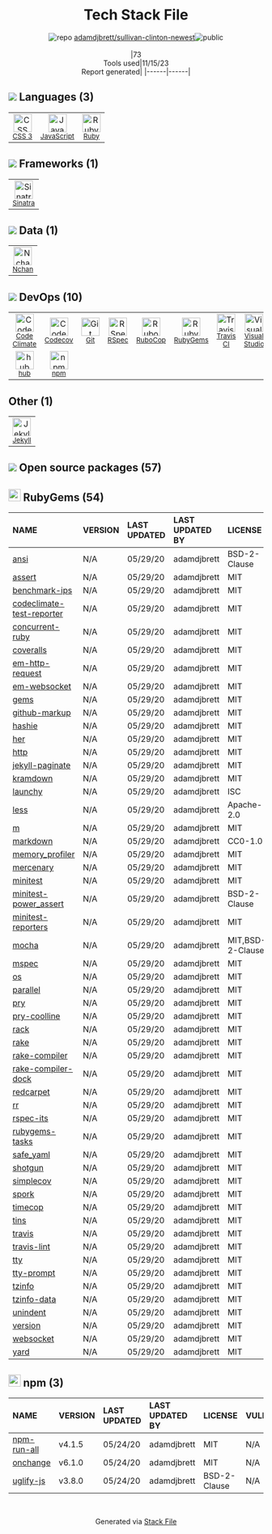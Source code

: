 <!--
--- Readme.md Snippet without images Start ---
## Tech Stack
adamdjbrett/sullivan-clinton-newest is built on the following main stack:
- [Code Climate](https://codeclimate.com/) – Code Review
- [Ruby](https://www.ruby-lang.org) – Languages
- [Sinatra](http://www.sinatrarb.com/) – Microframeworks (Backend)
- [Jekyll](http://jekyllrb.com/) – Static Site Generators
- [JavaScript](https://developer.mozilla.org/en-US/docs/Web/JavaScript) – Languages
- [Visual Studio](http://msdn.microsoft.com/en-us/vstudio/aa718325.aspx) – Integrated Development Environment
- [RSpec](https://rspec.info/) – Testing Frameworks
- [RuboCop](http://batsov.com/rubocop/) – Code Review
- [Codecov](https://codecov.io/) – Code Coverage
- [hub](http://hub.github.com/) – Git Tools
- [Nchan](https://nchan.io/) – Realtime Backend / API
- [Travis CI](http://travis-ci.com/) – Continuous Integration

Full tech stack [here](/techstack.md)
--- Readme.md Snippet without images End ---

--- Readme.md Snippet with images Start ---
## Tech Stack
adamdjbrett/sullivan-clinton-newest is built on the following main stack:
- <img width='25' height='25' src='https://img.stackshare.io/service/305/KFgYaUkK.png' alt='Code Climate'/> [Code Climate](https://codeclimate.com/) – Code Review
- <img width='25' height='25' src='https://img.stackshare.io/service/989/ruby.png' alt='Ruby'/> [Ruby](https://www.ruby-lang.org) – Languages
- <img width='25' height='25' src='https://img.stackshare.io/service/999/logo.png' alt='Sinatra'/> [Sinatra](http://www.sinatrarb.com/) – Microframeworks (Backend)
- <img width='25' height='25' src='https://img.stackshare.io/service/1114/ad968c1615d956e800fa36494314f48c.jpeg' alt='Jekyll'/> [Jekyll](http://jekyllrb.com/) – Static Site Generators
- <img width='25' height='25' src='https://img.stackshare.io/service/1209/javascript.jpeg' alt='JavaScript'/> [JavaScript](https://developer.mozilla.org/en-US/docs/Web/JavaScript) – Languages
- <img width='25' height='25' src='https://img.stackshare.io/service/1451/SR2hUhQN.png' alt='Visual Studio'/> [Visual Studio](http://msdn.microsoft.com/en-us/vstudio/aa718325.aspx) – Integrated Development Environment
- <img width='25' height='25' src='https://img.stackshare.io/service/2539/logo.png' alt='RSpec'/> [RSpec](https://rspec.info/) – Testing Frameworks
- <img width='25' height='25' src='https://img.stackshare.io/service/2643/rubocop.png' alt='RuboCop'/> [RuboCop](http://batsov.com/rubocop/) – Code Review
- <img width='25' height='25' src='https://img.stackshare.io/service/2673/Codecov_Mark_Circle_Pink.png' alt='Codecov'/> [Codecov](https://codecov.io/) – Code Coverage
- <img width='25' height='25' src='https://img.stackshare.io/no-img-open-source.png' alt='hub'/> [hub](http://hub.github.com/) – Git Tools
- <img width='25' height='25' src='https://img.stackshare.io/service/10894/nchan_icon.png' alt='Nchan'/> [Nchan](https://nchan.io/) – Realtime Backend / API
- <img width='25' height='25' src='https://img.stackshare.io/service/460/Lu6cGu0z_400x400.png' alt='Travis CI'/> [Travis CI](http://travis-ci.com/) – Continuous Integration

Full tech stack [here](/techstack.md)
--- Readme.md Snippet with images End ---
-->
<div align="center">

# Tech Stack File
![](https://img.stackshare.io/repo.svg "repo") [adamdjbrett/sullivan-clinton-newest](https://github.com/adamdjbrett/sullivan-clinton-newest)![](https://img.stackshare.io/public_badge.svg "public")
<br/><br/>
|73<br/>Tools used|11/15/23 <br/>Report generated|
|------|------|
</div>

## <img src='https://img.stackshare.io/languages.svg'/> Languages (3)
<table><tr>
  <td align='center'>
  <img width='36' height='36' src='https://img.stackshare.io/service/6727/css.png' alt='CSS 3'>
  <br>
  <sub><a href="https://developer.mozilla.org/en-US/docs/Web/CSS/CSS3">CSS 3</a></sub>
  <br>
  <sub></sub>
</td>

<td align='center'>
  <img width='36' height='36' src='https://img.stackshare.io/service/1209/javascript.jpeg' alt='JavaScript'>
  <br>
  <sub><a href="https://developer.mozilla.org/en-US/docs/Web/JavaScript">JavaScript</a></sub>
  <br>
  <sub></sub>
</td>

<td align='center'>
  <img width='36' height='36' src='https://img.stackshare.io/service/989/ruby.png' alt='Ruby'>
  <br>
  <sub><a href="https://www.ruby-lang.org">Ruby</a></sub>
  <br>
  <sub></sub>
</td>

</tr>
</table>

## <img src='https://img.stackshare.io/frameworks.svg'/> Frameworks (1)
<table><tr>
  <td align='center'>
  <img width='36' height='36' src='https://img.stackshare.io/service/999/logo.png' alt='Sinatra'>
  <br>
  <sub><a href="http://www.sinatrarb.com/">Sinatra</a></sub>
  <br>
  <sub></sub>
</td>

</tr>
</table>

## <img src='https://img.stackshare.io/databases.svg'/> Data (1)
<table><tr>
  <td align='center'>
  <img width='36' height='36' src='https://img.stackshare.io/service/10894/nchan_icon.png' alt='Nchan'>
  <br>
  <sub><a href="https://nchan.io/">Nchan</a></sub>
  <br>
  <sub></sub>
</td>

</tr>
</table>

## <img src='https://img.stackshare.io/devops.svg'/> DevOps (10)
<table><tr>
  <td align='center'>
  <img width='36' height='36' src='https://img.stackshare.io/service/305/KFgYaUkK.png' alt='Code Climate'>
  <br>
  <sub><a href="https://codeclimate.com/">Code Climate</a></sub>
  <br>
  <sub></sub>
</td>

<td align='center'>
  <img width='36' height='36' src='https://img.stackshare.io/service/2673/Codecov_Mark_Circle_Pink.png' alt='Codecov'>
  <br>
  <sub><a href="https://codecov.io/">Codecov</a></sub>
  <br>
  <sub></sub>
</td>

<td align='center'>
  <img width='36' height='36' src='https://img.stackshare.io/service/1046/git.png' alt='Git'>
  <br>
  <sub><a href="http://git-scm.com/">Git</a></sub>
  <br>
  <sub></sub>
</td>

<td align='center'>
  <img width='36' height='36' src='https://img.stackshare.io/service/2539/logo.png' alt='RSpec'>
  <br>
  <sub><a href="https://rspec.info/">RSpec</a></sub>
  <br>
  <sub></sub>
</td>

<td align='center'>
  <img width='36' height='36' src='https://img.stackshare.io/service/2643/rubocop.png' alt='RuboCop'>
  <br>
  <sub><a href="http://batsov.com/rubocop/">RuboCop</a></sub>
  <br>
  <sub></sub>
</td>

<td align='center'>
  <img width='36' height='36' src='https://img.stackshare.io/service/12795/5jL6-BA5_400x400.jpeg' alt='RubyGems'>
  <br>
  <sub><a href="https://rubygems.org/">RubyGems</a></sub>
  <br>
  <sub></sub>
</td>

<td align='center'>
  <img width='36' height='36' src='https://img.stackshare.io/service/460/Lu6cGu0z_400x400.png' alt='Travis CI'>
  <br>
  <sub><a href="http://travis-ci.com/">Travis CI</a></sub>
  <br>
  <sub></sub>
</td>

<td align='center'>
  <img width='36' height='36' src='https://img.stackshare.io/service/1451/SR2hUhQN.png' alt='Visual Studio'>
  <br>
  <sub><a href="http://msdn.microsoft.com/en-us/vstudio/aa718325.aspx">Visual Studio</a></sub>
  <br>
  <sub></sub>
</td>

</tr>
<tr>
  <td align='center'>
  <img width='36' height='36' src='https://img.stackshare.io/no-img-open-source.png' alt='hub'>
  <br>
  <sub><a href="http://hub.github.com/">hub</a></sub>
  <br>
  <sub></sub>
</td>

<td align='center'>
  <img width='36' height='36' src='https://img.stackshare.io/service/1120/lejvzrnlpb308aftn31u.png' alt='npm'>
  <br>
  <sub><a href="https://www.npmjs.com/">npm</a></sub>
  <br>
  <sub></sub>
</td>

</tr>
</table>

## Other (1)
<table><tr>
  <td align='center'>
  <img width='36' height='36' src='https://img.stackshare.io/service/1114/ad968c1615d956e800fa36494314f48c.jpeg' alt='Jekyll'>
  <br>
  <sub><a href="http://jekyllrb.com/">Jekyll</a></sub>
  <br>
  <sub></sub>
</td>

</tr>
</table>


## <img src='https://img.stackshare.io/group.svg' /> Open source packages (57)</h2>

## <img width='24' height='24' src='https://img.stackshare.io/service/12795/5jL6-BA5_400x400.jpeg'/> RubyGems (54)

|NAME|VERSION|LAST UPDATED|LAST UPDATED BY|LICENSE|VULNERABILITIES|
|:------|:------|:------|:------|:------|:------|
|[ansi](https://rubygems.org/ansi)|N/A|05/29/20|adamdjbrett |BSD-2-Clause|N/A|
|[assert](https://rubygems.org/assert)|N/A|05/29/20|adamdjbrett |MIT|N/A|
|[benchmark-ips](https://rubygems.org/benchmark-ips)|N/A|05/29/20|adamdjbrett |MIT|N/A|
|[codeclimate-test-reporter](https://rubygems.org/codeclimate-test-reporter)|N/A|05/29/20|adamdjbrett |MIT|N/A|
|[concurrent-ruby](https://rubygems.org/concurrent-ruby)|N/A|05/29/20|adamdjbrett |MIT|N/A|
|[coveralls](https://rubygems.org/coveralls)|N/A|05/29/20|adamdjbrett |MIT|N/A|
|[em-http-request](https://rubygems.org/em-http-request)|N/A|05/29/20|adamdjbrett |MIT|N/A|
|[em-websocket](https://rubygems.org/em-websocket)|N/A|05/29/20|adamdjbrett |MIT|N/A|
|[gems](https://rubygems.org/gems)|N/A|05/29/20|adamdjbrett |MIT|N/A|
|[github-markup](https://rubygems.org/github-markup)|N/A|05/29/20|adamdjbrett |MIT|N/A|
|[hashie](https://rubygems.org/hashie)|N/A|05/29/20|adamdjbrett |MIT|N/A|
|[her](https://rubygems.org/her)|N/A|05/29/20|adamdjbrett |MIT|N/A|
|[http](https://rubygems.org/http)|N/A|05/29/20|adamdjbrett |MIT|N/A|
|[jekyll-paginate](https://rubygems.org/jekyll-paginate)|N/A|05/29/20|adamdjbrett |MIT|N/A|
|[kramdown](https://rubygems.org/kramdown)|N/A|05/29/20|adamdjbrett |MIT|N/A|
|[launchy](https://rubygems.org/launchy)|N/A|05/29/20|adamdjbrett |ISC|N/A|
|[less](https://rubygems.org/less)|N/A|05/29/20|adamdjbrett |Apache-2.0|N/A|
|[m](https://rubygems.org/m)|N/A|05/29/20|adamdjbrett |MIT|N/A|
|[markdown](https://rubygems.org/markdown)|N/A|05/29/20|adamdjbrett |CC0-1.0|N/A|
|[memory_profiler](https://rubygems.org/memory_profiler)|N/A|05/29/20|adamdjbrett |MIT|N/A|
|[mercenary](https://rubygems.org/mercenary)|N/A|05/29/20|adamdjbrett |MIT|N/A|
|[minitest](https://rubygems.org/minitest)|N/A|05/29/20|adamdjbrett |MIT|N/A|
|[minitest-power_assert](https://rubygems.org/minitest-power_assert)|N/A|05/29/20|adamdjbrett |BSD-2-Clause|N/A|
|[minitest-reporters](https://rubygems.org/minitest-reporters)|N/A|05/29/20|adamdjbrett |MIT|N/A|
|[mocha](https://rubygems.org/mocha)|N/A|05/29/20|adamdjbrett |MIT,BSD-2-Clause|N/A|
|[mspec](https://rubygems.org/mspec)|N/A|05/29/20|adamdjbrett |MIT|N/A|
|[os](https://rubygems.org/os)|N/A|05/29/20|adamdjbrett |MIT|N/A|
|[parallel](https://rubygems.org/parallel)|N/A|05/29/20|adamdjbrett |MIT|N/A|
|[pry](https://rubygems.org/pry)|N/A|05/29/20|adamdjbrett |MIT|N/A|
|[pry-coolline](https://rubygems.org/pry-coolline)|N/A|05/29/20|adamdjbrett |MIT|N/A|
|[rack](https://rubygems.org/rack)|N/A|05/29/20|adamdjbrett |MIT|N/A|
|[rake](https://rubygems.org/rake)|N/A|05/29/20|adamdjbrett |MIT|N/A|
|[rake-compiler](https://rubygems.org/rake-compiler)|N/A|05/29/20|adamdjbrett |MIT|N/A|
|[rake-compiler-dock](https://rubygems.org/rake-compiler-dock)|N/A|05/29/20|adamdjbrett |MIT|N/A|
|[redcarpet](https://rubygems.org/redcarpet)|N/A|05/29/20|adamdjbrett |MIT|N/A|
|[rr](https://rubygems.org/rr)|N/A|05/29/20|adamdjbrett |MIT|N/A|
|[rspec-its](https://rubygems.org/rspec-its)|N/A|05/29/20|adamdjbrett |MIT|N/A|
|[rubygems-tasks](https://rubygems.org/rubygems-tasks)|N/A|05/29/20|adamdjbrett |MIT|N/A|
|[safe_yaml](https://rubygems.org/safe_yaml)|N/A|05/29/20|adamdjbrett |MIT|N/A|
|[shotgun](https://rubygems.org/shotgun)|N/A|05/29/20|adamdjbrett |MIT|N/A|
|[simplecov](https://rubygems.org/simplecov)|N/A|05/29/20|adamdjbrett |MIT|N/A|
|[spork](https://rubygems.org/spork)|N/A|05/29/20|adamdjbrett |MIT|N/A|
|[timecop](https://rubygems.org/timecop)|N/A|05/29/20|adamdjbrett |MIT|N/A|
|[tins](https://rubygems.org/tins)|N/A|05/29/20|adamdjbrett |MIT|N/A|
|[travis](https://rubygems.org/travis)|N/A|05/29/20|adamdjbrett |MIT|N/A|
|[travis-lint](https://rubygems.org/travis-lint)|N/A|05/29/20|adamdjbrett |MIT|N/A|
|[tty](https://rubygems.org/tty)|N/A|05/29/20|adamdjbrett |MIT|N/A|
|[tty-prompt](https://rubygems.org/tty-prompt)|N/A|05/29/20|adamdjbrett |MIT|N/A|
|[tzinfo](https://rubygems.org/tzinfo)|N/A|05/29/20|adamdjbrett |MIT|N/A|
|[tzinfo-data](https://rubygems.org/tzinfo-data)|N/A|05/29/20|adamdjbrett |MIT|N/A|
|[unindent](https://rubygems.org/unindent)|N/A|05/29/20|adamdjbrett |MIT|N/A|
|[version](https://rubygems.org/version)|N/A|05/29/20|adamdjbrett |MIT|N/A|
|[websocket](https://rubygems.org/websocket)|N/A|05/29/20|adamdjbrett |MIT|N/A|
|[yard](https://rubygems.org/yard)|N/A|05/29/20|adamdjbrett |MIT|N/A|


## <img width='24' height='24' src='https://img.stackshare.io/service/1120/lejvzrnlpb308aftn31u.png'/> npm (3)

|NAME|VERSION|LAST UPDATED|LAST UPDATED BY|LICENSE|VULNERABILITIES|
|:------|:------|:------|:------|:------|:------|
|[npm-run-all](https://www.npmjs.com/npm-run-all)|v4.1.5|05/24/20|adamdjbrett |MIT|N/A|
|[onchange](https://www.npmjs.com/onchange)|v6.1.0|05/24/20|adamdjbrett |MIT|N/A|
|[uglify-js](https://www.npmjs.com/uglify-js)|v3.8.0|05/24/20|adamdjbrett |BSD-2-Clause|N/A|

<br/>
<div align='center'>

Generated via [Stack File](https://github.com/apps/stack-file)
